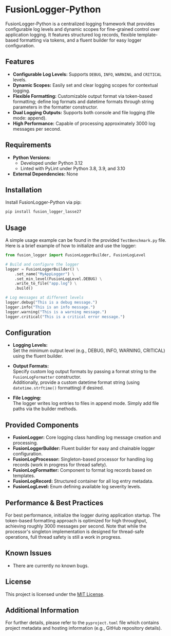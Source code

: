 # FusionLogger-Python

FusionLogger-Python is a centralized logging framework that provides configurable log levels and dynamic scopes for fine-grained control over application logging. It features structured log records, flexible template-based formatting via tokens, and a fluent builder for easy logger configuration.

## Features

- **Configurable Log Levels:** Supports `DEBUG`, `INFO`, `WARNING`, and `CRITICAL` levels.
- **Dynamic Scopes:** Easily set and clear logging scopes for contextual logging.
- **Flexible Formatting:** Customizable output format via token-based formatting; define log formats and datetime formats through string parameters in the formatter constructor.
- **Dual Logging Outputs:** Supports both console and file logging (file mode: append).
- **High Performance:** Capable of processing approximately 3000 log messages per second.

## Requirements

- **Python Versions:**  
  - Developed under Python 3.12  
  - Linted with PyLint under Python 3.8, 3.9, and 3.10
- **External Dependencies:** None

## Installation

Install FusionLogger-Python via pip:

```bash
pip install fusion_logger_lasse27
```

## Usage

A simple usage example can be found in the provided `TestBenchmark.py` file. Here is a brief example of how to initialize and use the logger:

```python
from fusion_logger import FusionLoggerBuilder, FusionLogLevel

# Build and configure the logger
logger = FusionLoggerBuilder() \
    .set_name("MyAppLogger") \
    .set_min_level(FusionLogLevel.DEBUG) \
    .write_to_file("app.log") \
    .build()

# Log messages at different levels
logger.debug("This is a debug message.")
logger.info("This is an info message.")
logger.warning("This is a warning message.")
logger.critical("This is a critical error message.")
```

## Configuration

- **Logging Levels:**  
  Set the minimum output level (e.g., DEBUG, INFO, WARNING, CRITICAL) using the fluent builder.
  
- **Output Formats:**  
  Specify custom log output formats by passing a format string to the `FusionLogFormatter` constructor.  
  Additionally, provide a custom datetime format string (using `datetime.strftime()` formatting) if desired.

- **File Logging:**  
  The logger writes log entries to files in append mode. Simply add file paths via the builder methods.

## Provided Components

- **FusionLogger:** Core logging class handling log message creation and processing.
- **FusionLoggerBuilder:** Fluent builder for easy and chainable logger configuration.
- **FusionLogProcessor:** Singleton-based processor for handling log records (work in progress for thread safety).
- **FusionLogFormatter:** Component to format log records based on templates.
- **FusionLogRecord:** Structured container for all log entry metadata.
- **FusionLogLevel:** Enum defining available log severity levels.

## Performance & Best Practices

For best performance, initialize the logger during application startup. The token-based formatting approach is optimized for high throughput, achieving roughly 3000 messages per second. Note that while the processor's singleton implementation is designed for thread-safe operations, full thread safety is still a work in progress.

## Known Issues

- There are currently no known bugs.

## License

This project is licensed under the [MIT License](LICENSE).

## Additional Information

For further details, please refer to the `pyproject.toml` file which contains project metadata and hosting information (e.g., GitHub repository details).
